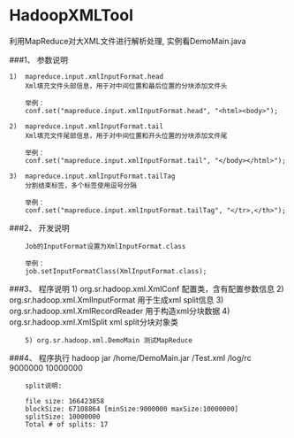 ﻿HadoopXMLTool
=============

利用MapReduce对大XML文件进行解析处理, 实例看DemoMain.java

###1、	参数说明
	
	1) 	mapreduce.input.xmlInputFormat.head
		Xml填充文件头部信息，用于对中间位置和最后位置的分块添加文件头
		
		举例：
	  	conf.set("mapreduce.input.xmlInputFormat.head", "<html><body>");
	  	
	2) 	mapreduce.input.xmlInputFormat.tail
		Xml填充文件尾部信息，用于对中间位置和开头位置的分块添加文件尾
		
		举例：
	  	conf.set("mapreduce.input.xmlInputFormat.tail", "</body></html>");
	  	
	3) 	mapreduce.input.xmlInputFormat.tailTag
		分割结束标签，多个标签使用逗号分隔
		
		举例：
	  	conf.set("mapreduce.input.xmlInputFormat.tailTag", "</tr>,</th>");
	
	
###2、	开发说明
	
		Job的InputFormat设置为XmlInputFormat.class
		
		举例：
 	 	job.setInputFormatClass(XmlInputFormat.class);
 	 	
 	 	
###3、	程序说明
		1) org.sr.hadoop.xml.XmlConf 配置类，含有配置参数信息
		2) org.sr.hadoop.xml.XmlInputFormat	用于生成xml split信息
		3) org.sr.hadoop.xml.XmlRecordReader 用于构造xml分块数据
		4) org.sr.hadoop.xml.XmlSplit xml split分块对象类
		
		5) org.sr.hadoop.xml.DemoMain 测试MapReduce
		
		
###4、	程序执行
		hadoop jar /home/DemoMain.jar /Test.xml /log/rc 9000000 10000000
		
		split说明:
		
		file size: 166423858
		blockSize: 67108864 [minSize:9000000 maxSize:10000000]
		splitSize: 10000000
		Total # of splits: 17
